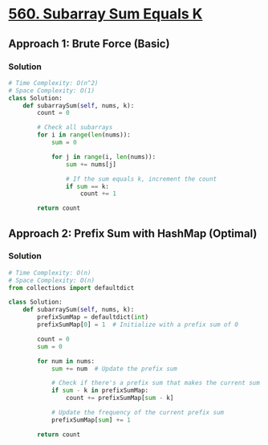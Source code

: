# [560. Subarray Sum Equals K](https://leetcode.com/problems/subarray-sum-equals-k/)

## Approach 1: Brute Force (Basic)

### Solution
```python
# Time Complexity: O(n^2)
# Space Complexity: O(1)
class Solution:
    def subarraySum(self, nums, k):
        count = 0

        # Check all subarrays
        for i in range(len(nums)):
            sum = 0

            for j in range(i, len(nums)):
                sum += nums[j]

                # If the sum equals k, increment the count
                if sum == k:
                    count += 1

        return count
```

## Approach 2: Prefix Sum with HashMap (Optimal)

### Solution
```python
# Time Complexity: O(n)
# Space Complexity: O(n)
from collections import defaultdict

class Solution:
    def subarraySum(self, nums, k):
        prefixSumMap = defaultdict(int)
        prefixSumMap[0] = 1  # Initialize with a prefix sum of 0

        count = 0
        sum = 0

        for num in nums:
            sum += num  # Update the prefix sum

            # Check if there's a prefix sum that makes the current sum equal to k
            if sum - k in prefixSumMap:
                count += prefixSumMap[sum - k]

            # Update the frequency of the current prefix sum
            prefixSumMap[sum] += 1

        return count
```


